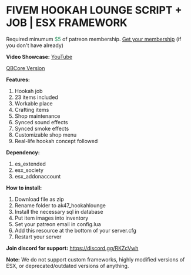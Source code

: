 <h1>FIVEM HOOKAH LOUNGE SCRIPT + JOB | ESX FRAMEWORK</h1>
<p>Required minumum <span style="color: #339966;">$5</span> of patreon membership. <a href="https://patreon.com/menanak47" target="_blank">Get your membership</a> (if you don't have already)</p>
<p><strong>Video Showcase:</strong> <a href="https://youtu.be/fxwSfBbmAjc">YouTube</a></p>
<p><a href="https://github.com/MenanAk47/ak47_qb_hookahlounge" target="_blank">QBCore Version</a></p>
<p><strong>Features: </strong></p>
<ol>
<li>Hookah job</li>
<li>23 items included</li>
<li>Workable place</li>
<li>Crafting items</li>
<li>Shop maintenance</li>
<li>Synced sound effects</li>
<li>Synced smoke effects</li>
<li>Customizable shop menu</li>
<li>Real-life hookah concept followed</li>
</ol>
<p><strong>Dependency: </strong></p>
<ol>
<li>es_extended</li>
<li>esx_society</li>
<li>esx_addonaccount</li>
</ol>
<p><strong>How to install:</strong></p>
<ol>
<li>Download file as zip</li>
<li>Rename folder to ak47_hookahlounge</li>
<li>Install the necessary sql in database</li>
<li>Put item images into inventory</li>
<li>Set your patreon email in config.lua</li>
<li>Add this resource at the bottom of your server.cfg</li>
<li>Restart your server</li>
</ol>
<p><strong>Join discord for support:</strong> <a href="https://discord.gg/RKZcVwh">https://discord.gg/RKZcVwh</a></p>
<p><strong>Note:</strong> We do not support custom frameworks, highly modified versions of ESX, or deprecated/outdated versions of anything.</p>
